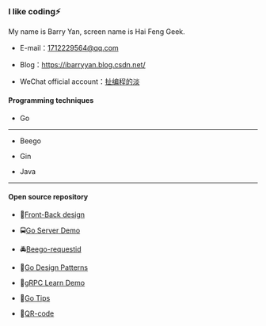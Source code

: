 ### I like coding⚡

My name is Barry Yan, screen name is Hai Feng Geek. 

- E-mail：1712229564@qq.com

- Blog：https://ibarryyan.blog.csdn.net/

- WeChat official account：[扯编程的淡](https://img-blog.csdnimg.cn/b7617684e5484a31a4d934e61fd27776.png)

#### Programming techniques

- Go
---
- Beego
- Gin
  
- Java
---  

#### Open source repository

- :oncoming_taxi:[Front-Back design](https://github.com/ibarryyan/front-back-design)

- :oncoming_bus:[Go Server Demo](https://github.com/ibarryyan/go-server)

- :oncoming_police_car:[Beego-requestid](https://github.com/ibarryyan/beego-requestid)

- :bus:[Go Design Patterns](https://github.com/ibarryyan/go-design-patterns)

- :taxi:[gRPC Learn Demo](https://github.com/ibarryyan/grpc-learn-demo)

- :monorail:[Go Tips](https://github.com/ibarryyan/golang-tips-100)

- :railway_car:[QR-code](https://github.com/ibarryyan/QR-code)
